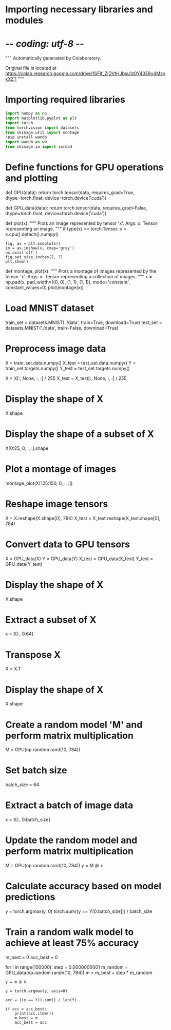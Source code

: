 # Importing necessary libraries and modules
# -*- coding: utf-8 -*-
"""
Automatically generated by Colaboratory.

Original file is located at
    https://colab.research.google.com/drive/1SFlf_ZjDVtHJbsu1z0Y40E8y4MzvkXZT
"""

# Importing required libraries
```python
import numpy as np
import matplotlib.pyplot as plt
import torch
from torchvision import datasets
from skimage.util import montage
!pip install wandb
import wandb as wb
from skimage.io import imread
```
# Define functions for GPU operations and plotting

def GPU(data):
    return torch.tensor(data, requires_grad=True, dtype=torch.float, device=torch.device('cuda'))

def GPU_data(data):
    return torch.tensor(data, requires_grad=False, dtype=torch.float, device=torch.device('cuda'))

def plot(x):
    """
    Plots an image represented by tensor 'x'.
    Args:
        x: Tensor representing an image.
    """
    if type(x) == torch.Tensor:
        x = x.cpu().detach().numpy()

    fig, ax = plt.subplots()
    im = ax.imshow(x, cmap='gray')
    ax.axis('off')
    fig.set_size_inches(7, 7)
    plt.show()

def montage_plot(x):
    """
    Plots a montage of images represented by the tensor 'x'.
    Args:
        x: Tensor representing a collection of images.
    """
    x = np.pad(x, pad_width=((0, 0), (1, 1), (1, 1)), mode='constant', constant_values=0)
    plot(montage(x))

# Load MNIST dataset

train_set = datasets.MNIST('./data', train=True, download=True)
test_set = datasets.MNIST('./data', train=False, download=True)

# Preprocess image data

X = train_set.data.numpy()
X_test = test_set.data.numpy()
Y = train_set.targets.numpy()
Y_test = test_set.targets.numpy()

X = X[:, None, :, :] / 255
X_test = X_test[:, None, :, :] / 255

# Display the shape of X
X.shape
# Display the shape of a subset of X
X[0:25, 0, :, :].shape

# Plot a montage of images
montage_plot(X[125:150, 0, :, :])

# Reshape image tensors
X = X.reshape(X.shape[0], 784)
X_test = X_test.reshape(X_test.shape[0], 784)

# Convert data to GPU tensors
X = GPU_data(X)
Y = GPU_data(Y)
X_test = GPU_data(X_test)
Y_test = GPU_data(Y_test)

# Display the shape of X
X.shape

# Extract a subset of X
x = X[:, 0:64]

# Transpose X
X = X.T

# Display the shape of X
X.shape

# Create a random model 'M' and perform matrix multiplication
M = GPU(np.random.rand(10, 784))

# Set batch size
batch_size = 64

# Extract a batch of image data
x = X[:, 0:batch_size]

# Update the random model and perform matrix multiplication
M = GPU(np.random.rand(10, 784))
y = M @ x

# Calculate accuracy based on model predictions
y = torch.argmax(y, 0)
torch.sum((y == Y[0:batch_size])) / batch_size

# Train a random walk model to achieve at least 75% accuracy
m_best = 0
acc_best = 0

for i in range(100000):
    step = 0.0000000001
    m_random = GPU_data(np.random.randn(10, 784))
    m = m_best + step * m_random

    y = m @ X

    y = torch.argmax(y, axis=0)

    acc = ((y == Y)).sum() / len(Y)

    if acc > acc_best:
        print(acc.item())
        m_best = m
        acc_best = acc
```
